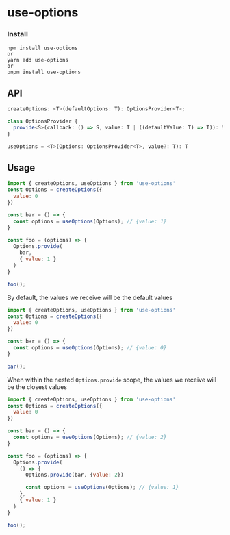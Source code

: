 # use-options

### Install

```
npm install use-options
or
yarn add use-options
or
pnpm install use-options
```

## API

``` ts
createOptions: <T>(defaultOptions: T): OptionsProvider<T>;

class OptionsProvider {
  provide<S>(callback: () => S, value: T | ((defaultValue: T) => T)): S
}

useOptions = <T>(Options: OptionsProvider<T>, value?: T): T
```

## Usage

```js
import { createOptions, useOptions } from 'use-options'
const Options = createOptions({
  value: 0
})

const bar = () => {
  const options = useOptions(Options); // {value: 1}
}

const foo = (options) => {
  Options.provide(
    bar,
    { value: 1 }
  )
}

foo();
```

By default, the values we receive will be the default values
```js
import { createOptions, useOptions } from 'use-options'
const Options = createOptions({
  value: 0
})

const bar = () => {
  const options = useOptions(Options); // {value: 0}
}

bar();
```

When within the nested `Options.provide` scope, the values we receive will be the closest values
```js
import { createOptions, useOptions } from 'use-options'
const Options = createOptions({
  value: 0
})

const bar = () => {
  const options = useOptions(Options); // {value: 2}
}

const foo = (options) => {
  Options.provide(
    () => {
      Options.provide(bar, {value: 2})

      const options = useOptions(Options); // {value: 1}
    },
    { value: 1 }
  )
}

foo();
```